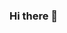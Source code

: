 ### Hi there 👋

<!--
**K-t10/K-t10** is a ✨ _special_ ✨ repository because its `README.md` (this file) appears on your GitHub profile.

Here are some ideas to get you started:

- 🔭 I’m currently working on ...
- 🌱 I’m currently learning ... SQL and Python
- 👯 I’m looking to collaborate on ...
- 🤔 I’m looking for help with ...
- 💬 Ask me about ...
- 📫 How to reach me: ... 1806191@kaplanstudent.edu.au
- 😄 Pronouns: ... she/her
- ⚡ Fun fact: ... New here and starting from zero
-->
